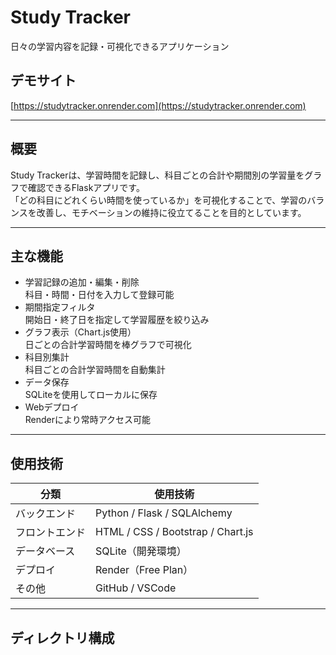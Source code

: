 # Study Tracker
日々の学習内容を記録・可視化できるアプリケーション

## デモサイト
[https://studytracker.onrender.com](https://studytracker.onrender.com)

---

## 概要
Study Trackerは、学習時間を記録し、科目ごとの合計や期間別の学習量をグラフで確認できるFlaskアプリです。  
「どの科目にどれくらい時間を使っているか」を可視化することで、学習のバランスを改善し、モチベーションの維持に役立てることを目的としています。

---

## 主な機能
- 学習記録の追加・編集・削除  
  科目・時間・日付を入力して登録可能
- 期間指定フィルタ  
  開始日・終了日を指定して学習履歴を絞り込み
- グラフ表示（Chart.js使用）  
  日ごとの合計学習時間を棒グラフで可視化
- 科目別集計  
  科目ごとの合計学習時間を自動集計
- データ保存  
  SQLiteを使用してローカルに保存
- Webデプロイ  
  Renderにより常時アクセス可能

---

## 使用技術

| 分類 | 使用技術 |
|------|------------|
| バックエンド | Python / Flask / SQLAlchemy |
| フロントエンド | HTML / CSS / Bootstrap / Chart.js |
| データベース | SQLite（開発環境） |
| デプロイ | Render（Free Plan） |
| その他 | GitHub / VSCode |

---

## ディレクトリ構成


